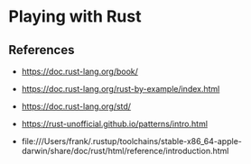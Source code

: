 # Playing with Rust


## References

- https://doc.rust-lang.org/book/
- https://doc.rust-lang.org/rust-by-example/index.html
- https://doc.rust-lang.org/std/

- https://rust-unofficial.github.io/patterns/intro.html

- file:///Users/frank/.rustup/toolchains/stable-x86_64-apple-darwin/share/doc/rust/html/reference/introduction.html